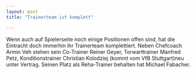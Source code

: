 ```yaml
---
layout: post
title: "Trainerteam ist komplett"

---
```


Wenn auch auf Spielerseite noch einige Positionen offen sind, hat die Eintracht doch immerhin ihr Trainerteam komplettiert. Neben Chefcoach Armin Veh stehen sein Co-Trainer Reiner Geyer, Torwarttrainer Manfred Petz, Konditionstrainer Christian Kolodziej (kommt vom VfB Stuttgart)neu unter Vertrag. Seinen Platz als Reha-Trainer behalten hat Michael Fabacher.


